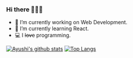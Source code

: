 ### Hi there 🙋🖐🏻

<!--
**AyushiPrakash/AyushiPrakash** is a ✨ _special_ ✨ repository because its `README.md` (this file) appears on your GitHub profile.
-->

- 🔭 I’m currently working on Web Development.
- 🌱 I’m currently learning React.
- 💻 I ~~love~~ programming.

[![Ayushi's github stats](https://github-readme-stats.vercel.app/api?username=AyushiPrakash&theme=radical&show_icons=true)](https://github.com/anuraghazra/github-readme-stats)
[![Top Langs](https://github-readme-stats.vercel.app/api/top-langs/?username=AyushiPrakash&layout=compact&theme=radical&show_icons=true)](https://github.com/anuraghazra/github-readme-stats)
